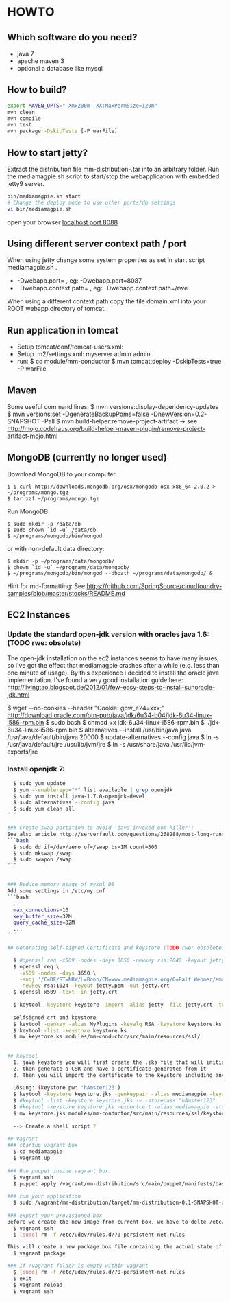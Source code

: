 HOWTO
=====

Which software do you need?
---------------------------
+ java 7
+ apache maven 3
+ optional a database like mysql

How to build?
-------------
```bash
export MAVEN_OPTS="-Xmx200m -XX:MaxPermSize=120m"
mvn clean
mvn compile
mvn test
mvn package -DskipTests [-P warFile]
```


How to start jetty?
-------------------
Extract the distribution file mm-distribution-<Version>.tar into an arbitrary folder.
Run the mediamagpie.sh script to start/stop the webapplication with embedded jetty9 server.
 
```bash
bin/mediamagpie.sh start
# Change the deploy mode to use other ports/db settings
vi bin/mediamagpie.sh 
```

open your browser [localhost port 8088](http://127.0.0.1:8088/)

Using different server context path / port
------------------------------------------
When using jetty change some system properties as set in start script mediamagpie.sh .
+ -Dwebapp.port=<port> , eg: -Dwebapp.port=8087  
+ -Dwebapp.context.path=<context path> , eg: -Dwebapp.context.path=/rwe
 
When using a different context path copy the file domain.xml into your ROOT webapp directory of tomcat.


Run application in tomcat
-------------------------
+ Setup tomcat/conf/tomcat-users.xml:
  <tomcat-users>
    <role rolename="manager"/>
    <role rolename="admin"/>
    <user password="admin" roles="admin,manager" username="admin"/> 
  </tomcat-users>
+ Setup .m2/settings.xml:
  <servers>
    <server>
        <id>myserver</id>
        <username>admin</username>
        <password>admin</password>
    </server>
  </servers>
+ run: 
    $ cd module/mm-conductor
    $ mvn tomcat:deploy -DskipTests=true -P warFile


## Maven
Some useful command lines:
   $ mvn versions:display-dependency-updates
   $ mvn versions:set -DgenerateBackupPoms=false -DnewVersion=0.2-SNAPSHOT -Pall
   $ mvn build-helper:remove-project-artifact -> see http://mojo.codehaus.org/build-helper-maven-plugin/remove-project-artifact-mojo.html


## MongoDB (currently no longer used)
Download MongoDB to your computer

    $ $ curl http://downloads.mongodb.org/osx/mongodb-osx-x86_64-2.0.2 > ~/programs/mongo.tgz
    $ tar xzf ~/programs/mongo.tgz

Run MongoDB

    $ sudo mkdir -p /data/db
	$ sudo chown `id -u` /data/db
    $ ~/programs/mongodb/bin/mongod
    
or with non-default data directory:

    $ mkdir -p ~/programs/data/mongodb/
	$ chown `id -u` ~/programs/data/mongodb/
    $ ~/programs/mongodb/bin/mongod --dbpath ~/programs/data/mongodb/ &
    

Hint for md-formatting: See https://github.com/SpringSource/cloudfoundry-samples/blob/master/stocks/README.md


## EC2 Instances
### Update the standard open-jdk version with oracles java 1.6: (TODO rwe: obsolete)
The open-jdk installation on the ec2 instances seems to have many issues, so i've got the effect that mediamagpie crashes after a while (e.g. less than one minute of usage). By this experience i decided to install the oracle java implementation.
I've found a very good installation guide here: http://livingtao.blogspot.de/2012/01/few-easy-steps-to-install-sunoracle-jdk.html

  $ wget --no-cookies --header "Cookie: gpw_e24=xxx;" http://download.oracle.com/otn-pub/java/jdk/6u34-b04/jdk-6u34-linux-i586-rpm.bin
  $ sudo bash
  $ chmod +x jdk-6u34-linux-i586-rpm.bin
  $ ./jdk-6u34-linux-i586-rpm.bin
  $ alternatives --install /usr/bin/java java /usr/java/default/bin/java 20000
  $ update-alternatives --config java
  $ ln -s /usr/java/default/jre /usr/lib/jvm/jre
  $ ln -s /usr/share/java /usr/lib/jvm-exports/jre

### Install openjdk 7:
```bash
  $ sudo yum update
  $ yum --enablerepo="*" list available | grep openjdk
  $ sudo yum install java-1.7.0-openjdk-devel
  $ sudo alternatives --config java
  $ sudo yum clean all
´´´

### Create swap partition to avoid 'java invoked oom-killer':
See also article http://serverfault.com/questions/268288/most-long-running-commands-instantly-killed-on-amazon-ec2-ubuntu-10-04.
```bash
  $ sudo dd if=/dev/zero of=/swap bs=1M count=500
  $ sudo mkswap /swap
  $ sudo swapon /swap
´´´


### Reduce memory usage of mysql DB
Add some settings in /etc/my.cnf
```bash
  ...
  max_connections=10
  key_buffer_size=32M
  query_cache_size=32M
  ...
´´´

## Generating self-signed Certificate and keystore (TODO rwe: obsolete?)

  $ #openssl req -x509 -nodes -days 3650 -newkey rsa:2048 -keyout jetty.key -out jetty.crt
  $ openssl req \
    -x509 -nodes -days 3650 \
    -subj '/C=DE/ST=NRW/L=Bonn/CN=www.mediamagpie.org/O=Ralf Wehner/emailAddress=ralf.fred@gmail.com' \
    -newkey rsa:1024 -keyout jetty.pem -out jetty.crt
  $ openssl x509 -text -in jetty.crt
  
  $ keytool -keystore keystore -import -alias jetty -file jetty.crt -trustcacerts 
  
  selfsigned crt and keystore
  $ keytool -genkey -alias MyPlugins -keyalg RSA -keystore keystore.ks  -validity 10000
  $ keytool -list -keystore keystore.ks
  $ mv keystore.ks modules/mm-conductor/src/main/resources/ssl/ 
  
  
## keytool
  1. java keystore you will first create the .jks file that will initially only contain the private key
  2. then generate a CSR and have a certificate generated from it
  3. Then you will import the certificate to the keystore including any root certificates - See more at: http://www.lmhproductions.com/37/common-java-keytool-commands/#sthash.cQFR6sFv.dpuf
  
  Lösung: (keystore pw: 'hAmster123')
  $ keytool -keystore keystore.jks -genkeypair -alias mediamagpie -keyalg RSA -keysize 2048 -dname 'C=DE,ST=NRW,L=Bonn,CN=www.mediamagpie.org,O=Ralf Wehner,emailAddress=ralf.fred@gmail.com' -validity 3650
  $ #keytool -list -keystore keystore.jks -v -storepass "hAmster123"
  $ #keytool -keystore keystore.jks -exportcert -alias mediamagpie -storepass "hAmster123" | openssl x509 -inform der -text
  $ mv keystore.jks modules/mm-conductor/src/main/resources/ssl/keystore.jks
  
  --> Create a shell script ?
  
## Vagrant
### startup vagrant box
  $ cd mediamapgie
  $ vagrant up
  
### Run puppet inside vagrant box:
  $ vagrant ssh
  $ puppet apply /vagrant/mm-distribution/src/main/puppet/manifests/base.pp
  
### run your application
  $ sudo /vagrant/mm-distribution/target/mm-distribution-0.1-SNAPSHOT-distribution/mm-distribution-0.1-SNAPSHOT/bin/mediamagpie.sh start  
  
### export your provisioned box
Before we create the new image from current box, we have to delte /etc/udev/rules.d/70-persistent-net.rules. (see: https://github.com/mitchellh/vagrant/issues/997)
  $ vagrant ssh
  $ [sudo] rm -f /etc/udev/rules.d/70-persistent-net.rules

This will create a new package.box file containing the actual state of your box.
  $ vagrant package

### If /vagrant folder is empty within vagrant
  $ [sudo] rm -f /etc/udev/rules.d/70-persistent-net.rules
  $ exit
  $ vagrant reload
  $ vagrant ssh
  